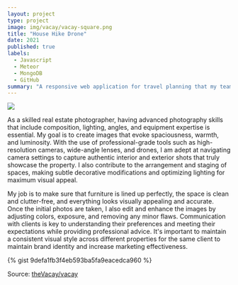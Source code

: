```yaml
---
layout: project
type: project
image: img/vacay/vacay-square.png
title: "House Hike Drone"
date: 2021
published: true
labels:
  - Javascript
  - Meteor
  - MongoDB
  - GitHub
summary: "A responsive web application for travel planning that my team developed in ICS 415."
---
```


<img class="img-fluid" src="../img/vacay/vacay-home-page.png">

As a skilled real estate photographer, having advanced photography skills that include composition, lighting, angles, and equipment expertise is essential. My goal is to create images that evoke spaciousness, warmth, and luminosity. With the use of professional-grade tools such as high-resolution cameras, wide-angle lenses, and drones, I am adept at navigating camera settings to capture authentic interior and exterior shots that truly showcase the property. I also contribute to the arrangement and staging of spaces, making subtle decorative modifications and optimizing lighting for maximum visual appeal.

My job is to make sure that furniture is lined up perfectly, the space is clean and clutter-free, and everything looks visually appealing and accurate. Once the initial photos are taken, I also edit and enhance the images by adjusting colors, exposure, and removing any minor flaws. Communication with clients is key to understanding their preferences and meeting their expectations while providing professional advice. It's important to maintain a consistent visual style across different properties for the same client to maintain brand identity and increase marketing effectiveness.

{% gist 9defa1fb3f4eb593ba5fa9eacedca960 %}
 
Source: <a href="https://github.com/theVacay/vacay">theVacay/vacay</a>
